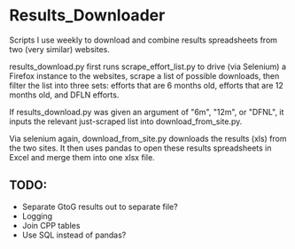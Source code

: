 Results_Downloader
==================

Scripts I use weekly to download and combine results spreadsheets from two (very similar) websites.

results_download.py first runs scrape_effort_list.py to drive (via Selenium) a Firefox instance to the websites, scrape a list of possible downloads, then filter the list into three sets: efforts that are 6 months old, efforts that are 12 months old, and DFLN efforts.

If results_download.py was given an argument of "6m", "12m", or "DFNL", it inputs the relevant just-scraped list into download_from_site.py.

Via selenium again, download_from_site.py downloads the results (xls) from the two sites. It then uses pandas to open these results spreadsheets in Excel and merge them into one xlsx file.

TODO:
-----

* Separate GtoG results out to separate file? 
* Logging
* Join CPP tables
* Use SQL instead of pandas?